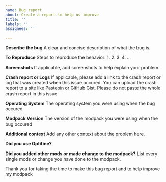 ```yaml
---
name: Bug report
about: Create a report to help us improve
title: ''
labels: ''
assignees: ''

---
```


**Describe the bug**
A clear and concise description of what the bug is.

**To Reproduce**
Steps to reproduce the behavior:
1. 
2. 
3. 
4. 
...

**Screenshots**
If applicable, add screenshots to help explain your problem.

**Crash report or  Logs**
If applicable, please add a link to the crash report or log that was created when this issue occured. You can upload the crash report to a site like Pastebin or GitHub Gist. Please do not paste the whole crash report in this issue


**Operating System**
 The operating system you were using when the bug occured

**Modpack Version**
The version of the modpack you were using when the bug occured

**Additional context**
Add any other context about the problem here.

**Did you use Optifine?**

**Did you added other mods or made change to the modpack?**
List every single mods or change you have done to the modpack.

Thank you for taking the time to make this bug report and to help improve my modpack
